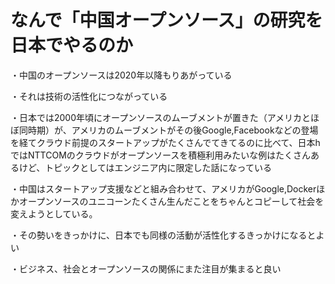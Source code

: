 # なんで「中国オープンソース」の研究を日本でやるのか

・中国のオープンソースは2020年以降もりあがっている

・それは技術の活性化につながっている

・日本では2000年頃にオープンソースのムーブメントが置きた（アメリカとほぼ同時期）が、アメリカのムーブメントがその後Google,Facebookなどの登場を経てクラウド前提のスタートアップがたくさんでてきてるのに比べて、日本hではNTTCOMのクラウドがオープンソースを積極利用みたいな例はたくさんあるけど、トピックとしてはエンジニア内に限定した話になっている

・中国はスタートアップ支援などと組み合わせて、アメリカがGoogle,Dockerほかオープンソースのユニコーンたくさん生んだことをちゃんとコピーして社会を変えようとしている。

・その勢いをきっかけに、日本でも同様の活動が活性化するきっかけになるとよい

・ビジネス、社会とオープンソースの関係にまた注目が集まると良い
